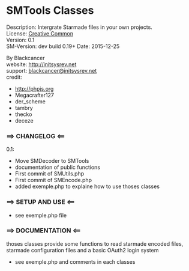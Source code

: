 SMTools Classes
==========

Description: Intergrate Starmade files in your own projects.  
License: [Creative Common](http://creativecommons.org/licenses/by/3.0/legalcode)  
Version: 0.1  
SM-Version: dev build 0.19+ 
Date: 2015-12-25  
  
By Blackcancer  
website: http://initsysrev.net  
support: blackcancer@initsysrev.net  
credit:  
-	http://phpjs.org  
-	Megacrafter127  
-	der_scheme  
-	tambry  
-	thecko  
-	deceze  





### ==> CHANGELOG <==
0.1:  
-	Move SMDecoder to SMTools  
-	documentation of public functions  
-	First commit of SMUtils.php  
-	First commit of SMEncode.php  
-	added exemple.php to explaine how to use thoses classes  

### ==> SETUP AND USE <==

-	see exemple.php file

### ==> DOCUMENTATION <==

thoses classes provide some functions to read starmade encoded files, starmade configuration files and a basic OAuth2 login system
-	see exemple.php and comments in each classes
